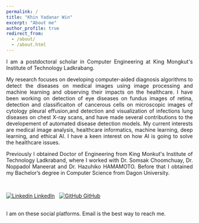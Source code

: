```yaml
---
permalink: /
title: "Khin Yadanar Win"
excerpt: "About me"
author_profile: true
redirect_from: 
  - /about/
  - /about.html
---
```


<p align="justify">I am a postdoctoral scholar in Computer Engineering at King Mongkut's Institute of Technology Ladkrabang.</p>

<p align="justify">My research focuses on developing computer-aided diagnosis algorithms to detect the diseases on medical images using image processing and machine learning and observing their impacts on the healthcare. I have been working on detection of eye diseases on fundus images of retina, detection and classificaiton of cancerous cells on microscopic images of cytology pleural effusion,and detection and visualization of infections lung diseases on chest X-ray scans, and have made several contributions to the developement of automated disease detection models. My current interests are medical image analysis, healthcare informatics, machine learning, deep learning, and ethical AI. I have a keen interest on how AI is going to solve the healthcare issues.</p>

<p align="justify">Previously I obtained Doctor of Engineering from King Monkut's Institute of Technology Ladkraband, where I worked with Dr. Somsak Choomchuay, Dr. Noppadol Maneerat and Dr. Hazuhiko HAMAMOTO. Before that I obtained my Bachelor’s degree in Computer Science from Dagon University.</p> <br/>

[![Linkedin](https://i.stack.imgur.com/gVE0j.png) LinkedIn](https://www.linkedin.com/)
&nbsp;
[![GitHub](https://i.stack.imgur.com/tskMh.png) GitHub](https://github.com/)

<br/>
I am on these social platforms. Email is the best way to reach me.
